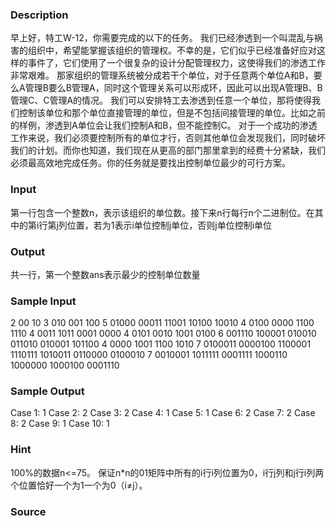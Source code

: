 
### Description
早上好，特工W-12，你需要完成的以下的任务。
我们已经渗透到一个叫混乱与祸害的组织中，希望能掌握该组织的管理权。不幸的是，它们似乎已经准备好应对这样的事件了，它们使用了一个很复杂的设计分配管理权力，这使得我们的渗透工作非常艰难。
那家组织的管理系统被分成若干个单位，对于任意两个单位A和B，要么A管理B要么B管理A，同时这个管理关系可以形成环，因此可以出现A管理B、B管理C、C管理A的情况。
我们可以安排特工去渗透到任意一个单位，那将使得我们控制该单位和那个单位直接管理的单位，但是不包括间接管理的单位。比如之前的样例，渗透到A单位会让我们控制A和B，但不能控制C。
对于一个成功的渗透工作来说，我们必须要控制所有的单位才行，否则其他单位会发现我们，同时破坏我们的计划。而你也知道，我们现在从更高的部门那里拿到的经费十分紧缺，我们必须最高效地完成任务。你的任务就是要找出控制单位最少的可行方案。


### Input
第一行包含一个整数n，表示该组织的单位数。接下来n行每行n个二进制位。在其中的第i行第j列位置，若为1表示i单位控制j单位，否则j单位控制i单位


### Output
共一行，第一个整数ans表示最少的控制单位数量


### Sample Input
2
00
10
3
010
001
100
5
01000
00011
11001
10100
10010
4
0100
0000
1100
1110
4
0011
1011
0001
0000
4
0101
0010
1001
0100
6
001110
100001
010010
011010
010001
101100
4
0000
1001
1100
1010
7
0100011
0000100
1100001
1110111
1010011
0110000
0100010
7
0010001
1011111
0001111
1000110
1000000
1000100
0001110

### Sample Output
Case 1: 1
Case 2: 2
Case 3: 2
Case 4: 1
Case 5: 1
Case 6: 2
Case 7: 2
Case 8: 2
Case 9: 1
Case 10: 1

### Hint
100%的数据n<=75。
保证n*n的01矩阵中所有的i行i列位置为0，i行j列和j行i列两个位置恰好一个为1一个为0（i≠j）。


### Source
